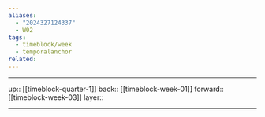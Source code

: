 ```yaml
---
aliases:
  - "2024327124337"
  - W02
tags:
  - timeblock/week
  - temporalanchor
related:
---
```




***

up:: [[timeblock-quarter-1]]
back:: [[timeblock-week-01]]
forward:: [[timeblock-week-03]]
layer:: 

***
